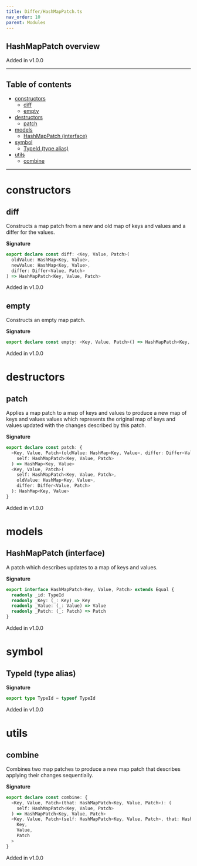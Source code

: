 ```yaml
---
title: Differ/HashMapPatch.ts
nav_order: 10
parent: Modules
---
```


## HashMapPatch overview

Added in v1.0.0

---

<h2 class="text-delta">Table of contents</h2>

- [constructors](#constructors)
  - [diff](#diff)
  - [empty](#empty)
- [destructors](#destructors)
  - [patch](#patch)
- [models](#models)
  - [HashMapPatch (interface)](#hashmappatch-interface)
- [symbol](#symbol)
  - [TypeId (type alias)](#typeid-type-alias)
- [utils](#utils)
  - [combine](#combine)

---

# constructors

## diff

Constructs a map patch from a new and old map of keys and values and a
differ for the values.

**Signature**

```ts
export declare const diff: <Key, Value, Patch>(
  oldValue: HashMap<Key, Value>,
  newValue: HashMap<Key, Value>,
  differ: Differ<Value, Patch>
) => HashMapPatch<Key, Value, Patch>
```

Added in v1.0.0

## empty

Constructs an empty map patch.

**Signature**

```ts
export declare const empty: <Key, Value, Patch>() => HashMapPatch<Key, Value, Patch>
```

Added in v1.0.0

# destructors

## patch

Applies a map patch to a map of keys and values to produce a new map of
keys and values values which represents the original map of keys and
values updated with the changes described by this patch.

**Signature**

```ts
export declare const patch: {
  <Key, Value, Patch>(oldValue: HashMap<Key, Value>, differ: Differ<Value, Patch>): (
    self: HashMapPatch<Key, Value, Patch>
  ) => HashMap<Key, Value>
  <Key, Value, Patch>(
    self: HashMapPatch<Key, Value, Patch>,
    oldValue: HashMap<Key, Value>,
    differ: Differ<Value, Patch>
  ): HashMap<Key, Value>
}
```

Added in v1.0.0

# models

## HashMapPatch (interface)

A patch which describes updates to a map of keys and values.

**Signature**

```ts
export interface HashMapPatch<Key, Value, Patch> extends Equal {
  readonly _id: TypeId
  readonly _Key: (_: Key) => Key
  readonly _Value: (_: Value) => Value
  readonly _Patch: (_: Patch) => Patch
}
```

Added in v1.0.0

# symbol

## TypeId (type alias)

**Signature**

```ts
export type TypeId = typeof TypeId
```

Added in v1.0.0

# utils

## combine

Combines two map patches to produce a new map patch that describes
applying their changes sequentially.

**Signature**

```ts
export declare const combine: {
  <Key, Value, Patch>(that: HashMapPatch<Key, Value, Patch>): (
    self: HashMapPatch<Key, Value, Patch>
  ) => HashMapPatch<Key, Value, Patch>
  <Key, Value, Patch>(self: HashMapPatch<Key, Value, Patch>, that: HashMapPatch<Key, Value, Patch>): HashMapPatch<
    Key,
    Value,
    Patch
  >
}
```

Added in v1.0.0

